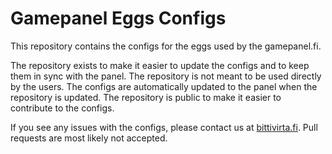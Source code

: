 # Gamepanel Eggs Configs

This repository contains the configs for the eggs used by the gamepanel.fi.

The repository exists to make it easier to update the configs and to keep them in sync with the panel. The repository is not meant to be used directly by the users. The configs are automatically updated to the panel when the repository is updated. The repository is public to make it easier to contribute to the configs.

If you see any issues with the configs, please contact us at [bittivirta.fi](https://bittivirta.fi/). Pull requests are most likely not accepted.
